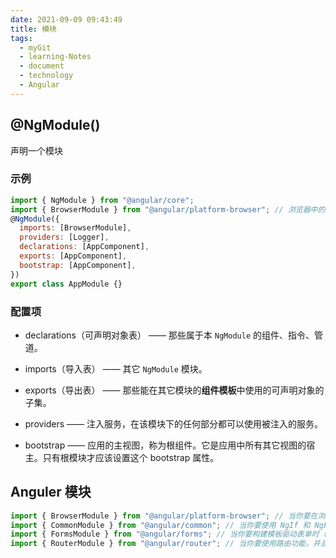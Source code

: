 ```yaml
---
date: 2021-09-09 09:43:49
title: 模块
tags:
  - myGit
  - learning-Notes
  - document
  - technology
  - Angular
---
```


## @NgModule()

声明一个模块

### 示例

```js
import { NgModule } from "@angular/core";
import { BrowserModule } from "@angular/platform-browser"; // 浏览器中的应用需要引入该模块至根组件
@NgModule({
  imports: [BrowserModule],
  providers: [Logger],
  declarations: [AppComponent],
  exports: [AppComponent],
  bootstrap: [AppComponent],
})
export class AppModule {}
```

### 配置项

- declarations（可声明对象表） —— 那些属于本 `NgModule` 的组件、指令、管道。

- imports（导入表） —— 其它 `NgModule` 模块。

- exports（导出表） —— 那些能在其它模块的**组件模板**中使用的可声明对象的子集。

- providers —— 注入服务，在该模块下的任何部分都可以使用被注入的服务。

- bootstrap —— 应用的主视图，称为根组件。它是应用中所有其它视图的宿主。只有根模块才应该设置这个 bootstrap 属性。

## Anguler 模块

```js
import { BrowserModule } from "@angular/platform-browser"; // 当你要在浏览器中运行应用时
import { CommonModule } from "@angular/common"; // 当你要使用 NgIf 和 NgFor 时
import { FormsModule } from "@angular/forms"; // 当你要构建模板驱动表单时（它包含 NgModel ）
import { RouterModule } from "@angular/router"; // 当你要使用路由功能，并且要用到 RouterLink,.forRoot() 和 .forChild() 时
```
